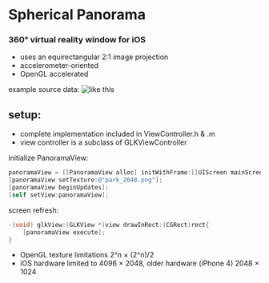 # Spherical Panorama
### 360° virtual reality window for iOS
* uses an equirectangular 2:1 image projection
* accelerometer-oriented
* OpenGL accelerated

example source data:
![like this](https://raw.github.com/robbykraft/SphericalPanorama/master/360%20Panorama/park_2048.png)

## setup:

* complete implementation included in ViewController.h & .m
* view controller is a subclass of GLKViewController

initialize PanoramaView:

```objective-c
panoramaView = [[PanoramaView alloc] initWithFrame:[[UIScreen mainScreen] bounds]];
[panoramaView setTexture:@"park_2048.png"];
[panoramaView beginUpdates];
[self setView:panoramaView];
```

screen refresh:

```objective-c
-(void) glkView:(GLKView *)view drawInRect:(CGRect)rect{
    [panoramaView execute];
}
```

* OpenGL texture limitations 2^n × (2^n)/2
* iOS hardware limited to 4096 × 2048, older hardware (iPhone 4) 2048 × 1024